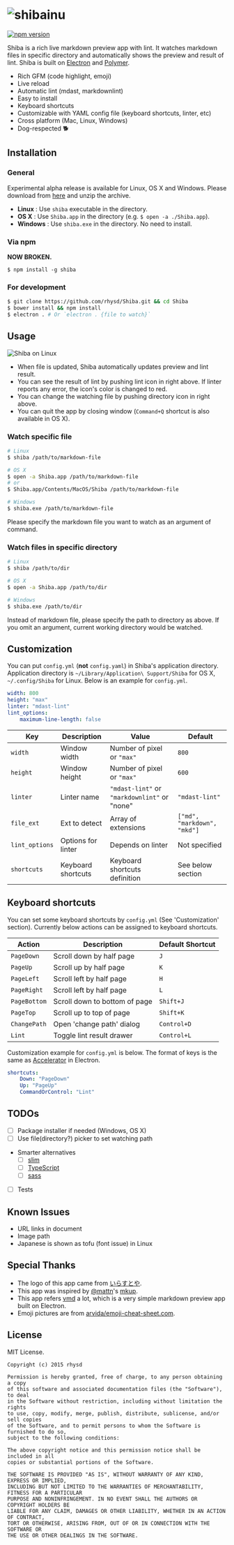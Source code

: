 ![shibainu](https://raw.githubusercontent.com/rhysd/Shiba/master/resource/image/doc-shibainu.png)
=====================

[![npm version](https://img.shields.io/npm/v/shiba.svg?style=flat-square)](https://www.npmjs.com/package/shiba)

Shiba is a rich live markdown preview app with lint.  It watches markdown files in specific directory and automatically shows the preview and result of lint.
Shiba is built on [Electron](https://github.com/atom/electron) and [Polymer](https://www.polymer-project.org/1.0/).

- Rich GFM (code highlight, emoji)
- Live reload
- Automatic lint (mdast, markdownlint)
- Easy to install
- Keyboard shortcuts
- Customizable with YAML config file (keyboard shortcuts, linter, etc)
- Cross platform (Mac, Linux, Windows)
- Dog-respected :dog2:

## Installation

### General

Experimental alpha release is available for Linux, OS X and Windows.
Please download from [here](https://github.com/rhysd/Shiba/releases) and unzip the archive.

- __Linux__ : Use `shiba` executable in the directory.
- __OS X__ : Use `Shiba.app` in the directory (e.g. `$ open -a ./Shiba.app`).
- __Windows__ : Use `shiba.exe` in the directory.  No need to install.

### Via npm

__NOW BROKEN.__

```
$ npm install -g shiba
```

### For development

```sh
$ git clone https://github.com/rhysd/Shiba.git && cd Shiba
$ bower install && npm install
$ electron . # Or `electron . {file to watch}`
```

## Usage

![Shiba on Linux](https://raw.githubusercontent.com/rhysd/screenshots/master/Shiba/shiba-main-0.1.0.png)

- When file is updated, Shiba automatically updates preview and lint result.
- You can see the result of lint by pushing lint icon in right above.  If linter reports any error, the icon's color is changed to red.
- You can change the watching file by pushing directory icon in right above.
- You can quit the app by closing window (`Command+Q` shortcut is also available in OS X).

### Watch specific file

```sh
# Linux
$ shiba /path/to/markdown-file

# OS X
$ open -a Shiba.app /path/to/markdown-file
# or
$ Shiba.app/Contents/MacOS/Shiba /path/to/markdown-file

# Windows
$ shiba.exe /path/to/markdown-file
```

Please specify the markdown file you want to watch as an argument of command.

### Watch files in specific directory

```sh
# Linux
$ shiba /path/to/dir

# OS X
$ open -a Shiba.app /path/to/dir

# Windows
$ shiba.exe /path/to/dir
```

Instead of markdown file, please specify the path to directory as above.  If you omit an argument, current working directory would be watched.


## Customization

You can put `config.yml` (__not__ `config.yaml`) in Shiba's application directory.  Application directory is `~/Library/Application\ Support/Shiba` for OS X, `~/.config/Shiba` for Linux.
Below is an example for `config.yml`.

```YAML
width: 800
height: "max"
linter: "mdast-lint"
lint_options:
    maximum-line-length: false
```

| Key            | Description        | Value                                        | Default                     |
| -------------- | ------------------ | -------------------------------------------- | --------------------------- |
| `width`        | Window width       | Number of pixel or `"max"`                   | `800`                       |
| `height`       | Window height      | Number of pixel or `"max"`                   | `600`                       |
| `linter`       | Linter name        | `"mdast-lint"` or `"markdownlint"` or "none" | `"mdast-lint"`              |
| `file_ext`     | Ext to detect      | Array of extensions                          | `["md", "markdown", "mkd"]` |
| `lint_options` | Options for linter | Depends on linter                            | Not specified               |
| `shortcuts`    | Keyboard shortcuts | Keyboard shortcuts definition                | See below section           |


## Keyboard shortcuts

You can set some keyboard shortcuts by `config.yml` (See 'Customization' section).
Currently below actions can be assigned to keyboard shortcuts.

| Action       | Description                   | Default Shortcut |
| ------------ | ----------------------------- | ---------------- |
| `PageDown`   | Scroll down by half page      | `J`              |
| `PageUp`     | Scroll up by half page        | `K`              |
| `PageLeft`   | Scroll left by half page      | `H`              |
| `PageRight`  | Scroll left by half page      | `L`              |
| `PageBottom` | Scroll down to bottom of page | `Shift+J`        |
| `PageTop`    | Scroll up to top of page      | `Shift+K`        |
| `ChangePath` | Open 'change path' dialog     | `Control+D`      |
| `Lint`       | Toggle lint result drawer     | `Control+L`      |

Customization example for `config.yml` is below.  The format of keys is the same as [Accelerator](https://github.com/atom/electron/blob/master/docs/api/accelerator.md) in Electron.

```yaml
shortcuts:
    Down: "PageDown"
    Up: "PageUp"
    CommandOrControl: "Lint"
```


## TODOs

- [ ] Package installer if needed (Windows, OS X)
- [ ] Use file(directory?) picker to set watching path
- Smarter alternatives
  - [ ] [slim](https://github.com/slim-template/slim)
  - [ ] [TypeScript](http://www.typescriptlang.org/)
  - [ ] [sass](http://sass-lang.com/)
- [ ] Tests

## Known Issues

- URL links in document
- Image path
- Japanese is shown as tofu (font issue) in Linux

## Special Thanks

- The logo of this app came from [いらすとや](http://www.irasutoya.com/).
- This app was inspired by [@mattn](https://github.com/mattn)'s [mkup](https://github.com/mattn/mkup).
- This app refers [vmd](https://github.com/yoshuawuyts/vmd) a lot, which is a very simple markdown preview app built on Electron.
- Emoji pictures are from [arvida/emoji-cheat-sheet.com](https://github.com/arvida/emoji-cheat-sheet.com).

## License

MIT License.

    Copyright (c) 2015 rhysd

    Permission is hereby granted, free of charge, to any person obtaining a copy
    of this software and associated documentation files (the "Software"), to deal
    in the Software without restriction, including without limitation the rights
    to use, copy, modify, merge, publish, distribute, sublicense, and/or sell copies
    of the Software, and to permit persons to whom the Software is furnished to do so,
    subject to the following conditions:

    The above copyright notice and this permission notice shall be included in all
    copies or substantial portions of the Software.

    THE SOFTWARE IS PROVIDED "AS IS", WITHOUT WARRANTY OF ANY KIND, EXPRESS OR IMPLIED,
    INCLUDING BUT NOT LIMITED TO THE WARRANTIES OF MERCHANTABILITY, FITNESS FOR A PARTICULAR
    PURPOSE AND NONINFRINGEMENT. IN NO EVENT SHALL THE AUTHORS OR COPYRIGHT HOLDERS BE
    LIABLE FOR ANY CLAIM, DAMAGES OR OTHER LIABILITY, WHETHER IN AN ACTION OF CONTRACT,
    TORT OR OTHERWISE, ARISING FROM, OUT OF OR IN CONNECTION WITH THE SOFTWARE OR
    THE USE OR OTHER DEALINGS IN THE SOFTWARE.

